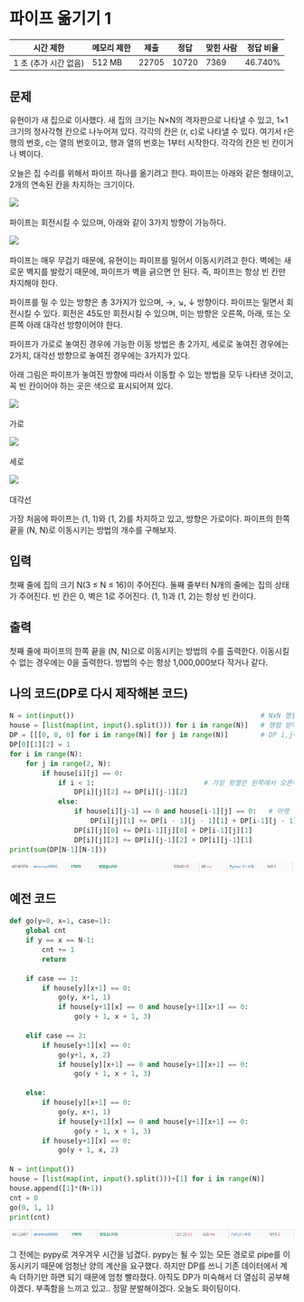 # 파이프 옮기기 1

| 시간 제한          | 메모리 제한 | 제출    | 정답    | 맞힌 사람 | 정답 비율   |
| -------------- | ------ | ----- | ----- | ----- | ------- |
| 1 초 (추가 시간 없음) | 512 MB | 22705 | 10720 | 7369  | 46.740% |

## 문제

유현이가 새 집으로 이사했다. 새 집의 크기는 N×N의 격자판으로 나타낼 수 있고, 1×1크기의 정사각형 칸으로 나누어져 있다. 각각의 칸은 (r, c)로 나타낼 수 있다. 여기서 r은 행의 번호, c는 열의 번호이고, 행과 열의 번호는 1부터 시작한다. 각각의 칸은 빈 칸이거나 벽이다.

오늘은 집 수리를 위해서 파이프 하나를 옮기려고 한다. 파이프는 아래와 같은 형태이고, 2개의 연속된 칸을 차지하는 크기이다.

![](https://upload.acmicpc.net/3ceac594-87df-487d-9152-c532f7136e1e/-/preview/)

파이프는 회전시킬 수 있으며, 아래와 같이 3가지 방향이 가능하다.

![](https://upload.acmicpc.net/b29efafa-dbae-4522-809c-76d5c184a231/-/preview/)

파이프는 매우 무겁기 때문에, 유현이는 파이프를 밀어서 이동시키려고 한다. 벽에는 새로운 벽지를 발랐기 때문에, 파이프가 벽을 긁으면 안 된다. 즉, 파이프는 항상 빈 칸만 차지해야 한다.

파이프를 밀 수 있는 방향은 총 3가지가 있으며, →, ↘, ↓ 방향이다. 파이프는 밀면서 회전시킬 수 있다. 회전은 45도만 회전시킬 수 있으며, 미는 방향은 오른쪽, 아래, 또는 오른쪽 아래 대각선 방향이어야 한다.

파이프가 가로로 놓여진 경우에 가능한 이동 방법은 총 2가지, 세로로 놓여진 경우에는 2가지, 대각선 방향으로 놓여진 경우에는 3가지가 있다.

아래 그림은 파이프가 놓여진 방향에 따라서 이동할 수 있는 방법을 모두 나타낸 것이고, 꼭 빈 칸이어야 하는 곳은 색으로 표시되어져 있다.

![](https://upload.acmicpc.net/0f445b26-4e5b-4169-8a1a-89c9e115907e/-/preview/)

가로

![](https://upload.acmicpc.net/045d071f-0ea2-4ab5-a8db-61c215e7e7b7/-/preview/)

세로

![](https://upload.acmicpc.net/ace5e982-6a52-4982-b51d-6c33c6b742bf/-/preview/)

대각선

가장 처음에 파이프는 (1, 1)와 (1, 2)를 차지하고 있고, 방향은 가로이다. 파이프의 한쪽 끝을 (N, N)로 이동시키는 방법의 개수를 구해보자.

## 입력

첫째 줄에 집의 크기 N(3 ≤ N ≤ 16)이 주어진다. 둘째 줄부터 N개의 줄에는 집의 상태가 주어진다. 빈 칸은 0, 벽은 1로 주어진다. (1, 1)과 (1, 2)는 항상 빈 칸이다.

## 출력

첫째 줄에 파이프의 한쪽 끝을 (N, N)으로 이동시키는 방법의 수를 출력한다. 이동시킬 수 없는 경우에는 0을 출력한다. 방법의 수는 항상 1,000,000보다 작거나 같다.

## 나의 코드(DP로 다시 제작해본 코드)

```python
N = int(input())                                              # NxN 행렬
house = [list(map(int, input().split())) for i in range(N)]   # 행렬 받아오기
DP = [[[0, 0, 0] for i in range(N)] for j in range(N)]        # DP i,j에 올수 있는 관 종류의 수량
DP[0][1][2] = 1
for i in range(N):
    for j in range(2, N):
        if house[i][j] == 0:
            if i < 1:                           # 가장 윗열은 왼쪽에서 오른쪽으로 가는 관만 받기 가능 
                DP[i][j][2] += DP[i][j-1][2]
            else:
                if house[i][j-1] == 0 and house[i-1][j] == 0:   # 아랫 열은 위, 왼쪽, 대각선 성분에 따라 관 받을수 있는 것 다름.
                    DP[i][j][1] += DP[i - 1][j - 1][1] + DP[i-1][j - 1][2] + DP[i - 1][j-1][0]
                DP[i][j][0] += DP[i-1][j][0] + DP[i-1][j][1]
                DP[i][j][2] += DP[i][j-1][2] + DP[i][j-1][1]
print(sum(DP[N-1][N-1])) 
```

![](20220822_백준17070_파이프%20옮기기%201assets/2022-08-23-22-26-38-image.png)

## 예전 코드

```python
def go(y=0, x=1, case=1):
    global cnt
    if y == x == N-1:
        cnt += 1
        return
    
    if case == 1:
        if house[y][x+1] == 0:
            go(y, x+1, 1)
            if house[y+1][x] == 0 and house[y+1][x+1] == 0:
                go(y + 1, x + 1, 3)
    
    elif case == 2:
        if house[y+1][x] == 0:
            go(y+1, x, 2)
            if house[y][x+1] == 0 and house[y+1][x+1] == 0:
                go(y + 1, x + 1, 3)
                
    else:
        if house[y][x+1] == 0:
            go(y, x+1, 1)
            if house[y+1][x] == 0 and house[y+1][x+1] == 0:
                go(y + 1, x + 1, 3)
        if house[y+1][x] == 0:
            go(y + 1, x, 2)

N = int(input())
house = [list(map(int, input().split()))+[1] for i in range(N)]
house.append([1]*(N+1))
cnt = 0
go(0, 1, 1)
print(cnt)
```

![](20220822_백준17070_파이프%20옮기기%201assets/2022-08-23-22-26-54-image.png)

그 전에는 pypy로 겨우겨우 시간을 넘겼다.  pypy는 될 수 있는 모든 경로로 pipe를 이동시키기 때문에 엄청난 양의 계산을 요구했다. 하지만 DP를 쓰니 기존 데이터에서 계속 더하기만 하면 되기 때문에 엄청 빨라졌다. 아직도 DP가 미숙해서 더 열심히 공부해야겠다. 부족함을 느끼고 있고.. 정말 분발해야겠다. 오늘도 화이팅이다.
